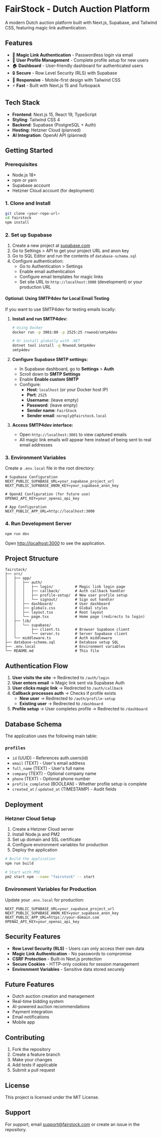 # FairStock - Dutch Auction Platform

A modern Dutch auction platform built with Next.js, Supabase, and Tailwind CSS, featuring magic link authentication.

## Features

- 🔐 **Magic Link Authentication** - Passwordless login via email
- 👤 **User Profile Management** - Complete profile setup for new users
- 🏠 **Dashboard** - User-friendly dashboard for authenticated users
- 🔒 **Secure** - Row Level Security (RLS) with Supabase
- 📱 **Responsive** - Mobile-first design with Tailwind CSS
- ⚡ **Fast** - Built with Next.js 15 and Turbopack

## Tech Stack

- **Frontend**: Next.js 15, React 19, TypeScript
- **Styling**: Tailwind CSS 4
- **Backend**: Supabase (PostgreSQL + Auth)
- **Hosting**: Hetzner Cloud (planned)
- **AI Integration**: OpenAI API (planned)

## Getting Started

### Prerequisites

- Node.js 18+ 
- npm or yarn
- Supabase account
- Hetzner Cloud account (for deployment)

### 1. Clone and Install

```bash
git clone <your-repo-url>
cd fairstock
npm install
```

### 2. Set up Supabase

1. Create a new project at [supabase.com](https://supabase.com)
2. Go to Settings > API to get your project URL and anon key
3. Go to SQL Editor and run the contents of `database-schema.sql`
4. Configure authentication:
   - Go to Authentication > Settings
   - Enable email authentication
   - Configure email templates for magic links
   - Set site URL to `http://localhost:3000` (development) or your production URL

#### Optional: Using SMTP4dev for Local Email Testing

If you want to use SMTP4dev for testing emails locally:

1. **Install and run SMTP4dev:**
   ```bash
   # Using Docker
   docker run -p 3001:80 -p 2525:25 rnwood/smtp4dev
   
   # Or install globally with .NET
   dotnet tool install -g Rnwood.Smtp4dev
   smtp4dev
   ```

2. **Configure Supabase SMTP settings:**
   - In Supabase dashboard, go to **Settings** > **Auth**
   - Scroll down to **SMTP Settings**
   - Enable **Enable custom SMTP**
   - Configure:
     - **Host**: `localhost` (or your Docker host IP)
     - **Port**: `2525`
     - **Username**: (leave empty)
     - **Password**: (leave empty)
     - **Sender name**: `FairStock`
     - **Sender email**: `noreply@fairstock.local`

3. **Access SMTP4dev interface:**
   - Open `http://localhost:3001` to view captured emails
   - All magic link emails will appear here instead of being sent to real email addresses

### 3. Environment Variables

Create a `.env.local` file in the root directory:

```env
# Supabase Configuration
NEXT_PUBLIC_SUPABASE_URL=your_supabase_project_url
NEXT_PUBLIC_SUPABASE_ANON_KEY=your_supabase_anon_key

# OpenAI Configuration (for future use)
OPENAI_API_KEY=your_openai_api_key

# App Configuration
NEXT_PUBLIC_APP_URL=http://localhost:3000
```

### 4. Run Development Server

```bash
npm run dev
```

Open [http://localhost:3000](http://localhost:3000) to see the application.

## Project Structure

```
fairstock/
├── src/
│   ├── app/
│   │   ├── auth/
│   │   │   ├── login/          # Magic link login page
│   │   │   ├── callback/       # Auth callback handler
│   │   │   ├── profile-setup/  # New user profile setup
│   │   │   └── signout/        # Sign out handler
│   │   ├── dashboard/          # User dashboard
│   │   ├── globals.css         # Global styles
│   │   ├── layout.tsx          # Root layout
│   │   └── page.tsx            # Home page (redirects to login)
│   ├── lib/
│   │   └── supabase/
│   │       ├── client.ts       # Browser Supabase client
│   │       └── server.ts       # Server Supabase client
│   └── middleware.ts           # Auth middleware
├── database-schema.sql         # Database setup SQL
├── .env.local                  # Environment variables
└── README.md                   # This file
```

## Authentication Flow

1. **User visits the site** → Redirected to `/auth/login`
2. **User enters email** → Magic link sent via Supabase Auth
3. **User clicks magic link** → Redirected to `/auth/callback`
4. **Callback processes auth** → Checks if profile exists
   - **New user** → Redirected to `/auth/profile-setup`
   - **Existing user** → Redirected to `/dashboard`
5. **Profile setup** → User completes profile → Redirected to `/dashboard`

## Database Schema

The application uses the following main table:

### `profiles`
- `id` (UUID) - References auth.users(id)
- `email` (TEXT) - User's email address
- `full_name` (TEXT) - User's full name
- `company` (TEXT) - Optional company name
- `phone` (TEXT) - Optional phone number
- `profile_completed` (BOOLEAN) - Whether profile setup is complete
- `created_at` / `updated_at` (TIMESTAMP) - Audit fields

## Deployment

### Hetzner Cloud Setup

1. Create a Hetzner Cloud server
2. Install Node.js and PM2
3. Set up domain and SSL certificate
4. Configure environment variables for production
5. Deploy the application

```bash
# Build the application
npm run build

# Start with PM2
pm2 start npm --name "fairstock" -- start
```

### Environment Variables for Production

Update your `.env.local` for production:

```env
NEXT_PUBLIC_SUPABASE_URL=your_supabase_project_url
NEXT_PUBLIC_SUPABASE_ANON_KEY=your_supabase_anon_key
NEXT_PUBLIC_APP_URL=https://your-domain.com
OPENAI_API_KEY=your_openai_api_key
```

## Security Features

- **Row Level Security (RLS)** - Users can only access their own data
- **Magic Link Authentication** - No passwords to compromise
- **CSRF Protection** - Built-in Next.js protection
- **Secure Cookies** - HTTP-only cookies for session management
- **Environment Variables** - Sensitive data stored securely

## Future Features

- Dutch auction creation and management
- Real-time bidding system
- AI-powered auction recommendations
- Payment integration
- Email notifications
- Mobile app

## Contributing

1. Fork the repository
2. Create a feature branch
3. Make your changes
4. Add tests if applicable
5. Submit a pull request

## License

This project is licensed under the MIT License.

## Support

For support, email support@fairstock.com or create an issue in the repository.
